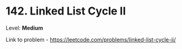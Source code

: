 # 142. Linked List Cycle II

Level: **Medium**

Link to problem - https://leetcode.com/problems/linked-list-cycle-ii/
